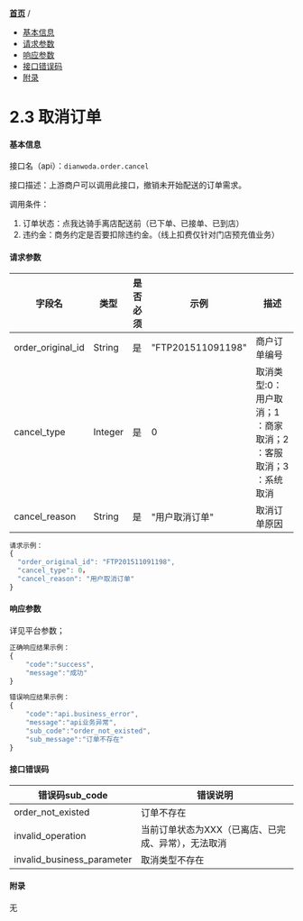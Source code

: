 [**首页**](https://open.dianwoda.com/) /

- <a href="#基本信息">基本信息</a>
- <a href="#请求参数">请求参数</a>
- <a href="#响应参数">响应参数</a>
- <a href="#接口错误码">接口错误码</a>
- <a href="#附录">附录</a>


# 2.3 取消订单

#### 基本信息

接口名（api）：`dianwoda.order.cancel`

接口描述：上游商户可以调用此接口，撤销未开始配送的订单需求。

调用条件：

1. 订单状态：点我达骑手离店配送前（已下单、已接单、已到店）
2. 违约金：商务约定是否要扣除违约金。（线上扣费仅针对门店预充值业务）

#### 请求参数

字段名 | 类型 | 是否必须 | 示例 | 描述
---|---|---|---|---
order\_original\_id|String|是|"FTP201511091198"|商户订单编号
cancel\_type|Integer|是|0|取消类型:0：用户取消；1 ：商家取消；2 ：客服取消；3 ：系统取消
cancel_reason|String|是|"用户取消订单"|取消订单原因

```javascript
请求示例：
{
  "order_original_id": "FTP201511091198",
  "cancel_type": 0，
  "cancel_reason": "用户取消订单"
}
```


#### 响应参数

详见平台参数；

```javascript
正确响应结果示例：
{
	"code":"success",
	"message":"成功"
}
```

```javascript
错误响应结果示例：
{
	"code":"api.business_error",
	"message":"api业务异常",
	"sub_code":"order_not_existed",
	"sub_message":"订单不存在"
}
```

#### 接口错误码

错误码sub_code | 错误说明
---|---|
order\_not\_existed|订单不存在
invalid\_operation|当前订单状态为XXX（已离店、已完成、异常），无法取消
invalid\_business\_parameter|取消类型不存在

#### 附录

无